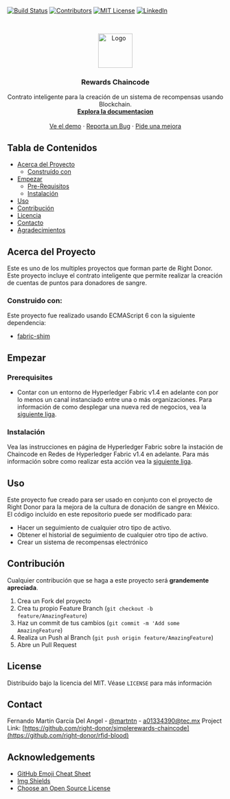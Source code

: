 <!--
*** Thanks for checking out this README Template. If you have a suggestion that would
*** make this better please fork the repo and create a pull request or simple open
*** an issue with the tag "enhancement".
*** Thanks again! Now go create something AMAZING! :D
-->


<!-- PROJECT SHIELDS -->
[![Build Status][build-shield]]()
[![Contributors][contributors-shield]]()
[![MIT License][license-shield]][license-url]
[![LinkedIn][linkedin-shield]][linkedin-url]



<!-- PROJECT LOGO -->
<br />
<p align="center">
  <a href="https://github.com/othneildrew/Best-README-Template">
    <img src="https://avatars0.githubusercontent.com/u/54409822?s=400&u=2f84e4804a8f69a090045e7da931d7ec1c47a45e&v=4" alt="Logo" width="80" height="80">
  </a>

  <h3 align="center">Rewards Chaincode</h3>

  <p align="center">
    Contrato inteligente para la creación de un sistema de recompensas usando Blockchain.
    <br />
    <a href="https://github.com/right-donor/rfid-blood"><strong>Explora la documentacion</strong></a>
    <br />
    <br />
    <a href="https://github.com/right-donor/rfid-blood">Ve el demo</a>
    ·
    <a href="https://github.com/right-donor/rfid-blood/issues">Reporta un Bug</a>
    ·
    <a href="https://github.com/right-donor/rfid-blood/issues">Pide una mejora</a>
  </p>
</p>



<!-- TABLE OF CONTENTS -->
## Tabla de Contenidos

* [Acerca del Proyecto](#about-the-project)
  * [Construído con](#built-with)
* [Empezar](#getting-started)
  * [Pre-Requisitos](#prerequisites)
  * [Instalación](#installation)
* [Uso](#usage)
* [Contribución](#contributing)
* [Licencia](#license)
* [Contacto](#contact)
* [Agradecimientos](#acknowledgements)


<!-- ABOUT THE PROJECT -->
## Acerca del Proyecto

Este es uno de los multiples proyectos que forman parte de Right Donor. Este proyecto incluye el contrato inteligente que permite realizar la creación de cuentas de puntos para donadores de sangre.

### Construido con:
Este proyecto fue realizado usando ECMAScript 6 con la siguiente dependencia:

* [fabric-shim](https://fabric-shim.github.io/release-1.4/index.html)

<!-- GETTING STARTED -->
## Empezar

### Prerequisites

* Contar con un entorno de Hyperledger Fabric v1.4 en adelante con por lo menos un canal instanciado entre una o más organizaciones. Para información de como desplegar una nueva red de negocios, vea la [siguiente liga](https://hyperledger-fabric.readthedocs.io/en/release-1.4/build_network.html).

### Instalación
Vea las instrucciones en página de Hyperledger Fabric sobre la instación de Chaincode en Redes de Hyperledger Fabric v1.4 en adelante. Para más información sobre como realizar esta acción vea la [siguiente liga](https://hyperledger-fabric.readthedocs.io/en/release-1.4/chaincode4noah.html).

<!-- USAGE EXAMPLES -->
## Uso
Este proyecto fue creado para ser usado en conjunto con el proyecto de Right Donor para la mejora de la cultura de donación de sangre en México. El código incluído en este repositorio puede ser modificado para:
* Hacer un seguimiento de cualquier otro tipo de activo.
* Obtener el historial de seguimiento de cualquier otro tipo de activo.
* Crear un sistema de recompensas electrónico

<!-- CONTRIBUTING -->
## Contribución

Cualquier contribución que se haga a este proyecto será **grandemente apreciada**.

1. Crea un Fork del proyecto
2. Crea tu propio Feature Branch (`git checkout -b feature/AmazingFeature`)
3. Haz un commit de tus cambios (`git commit -m 'Add some AmazingFeature`)
4. Realiza un Push al Branch (`git push origin feature/AmazingFeature`)
5. Abre un Pull Request


<!-- LICENSE -->
## License

Distribuído bajo la licencia del MIT. Véase `LICENSE` para más información


<!-- CONTACT -->
## Contact

Fernando Martín García Del Angel - [@martntn](https://twitter.com/martntn) - a01334390@tec.mx
Project Link: [https://github.com/right-donor/simplerewards-chaincode](https://github.com/right-donor/rfid-blood)



<!-- ACKNOWLEDGEMENTS -->
## Acknowledgements
* [GitHub Emoji Cheat Sheet](https://www.webpagefx.com/tools/emoji-cheat-sheet)
* [Img Shields](https://shields.io)
* [Choose an Open Source License](https://choosealicense.com)



<!-- MARKDOWN LINKS & IMAGES -->
[build-shield]: https://img.shields.io/badge/build-passing-brightgreen.svg?style=flat-square
[contributors-shield]: https://img.shields.io/badge/contributors-1-orange.svg?style=flat-square
[license-shield]: https://img.shields.io/badge/license-MIT-blue.svg?style=flat-square
[license-url]: https://choosealicense.com/licenses/mit
[linkedin-shield]: https://img.shields.io/badge/-LinkedIn-black.svg?style=flat-square&logo=linkedin&colorB=555
[linkedin-url]: https://linkedin.com/in/martingarciadelangel
[product-screenshot]: https://raw.githubusercontent.com/right-donor/rfid-blood/master/right_donoror_bb.png
